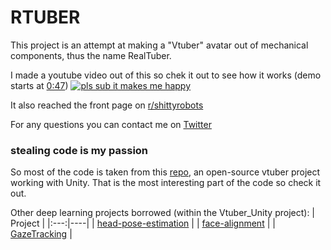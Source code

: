 # RTUBER

This project is an attempt at making a "Vtuber" avatar out of mechanical components, thus the name RealTuber.

I made a youtube video out of this so chek it out to see how it works (demo starts at [0:47](https://youtu.be/ZomPvazL9Mw?t=47))
[![pls sub it makes me happy](https://img.youtube.com/vi/ZomPvazL9Mw/0.jpg)](https://www.youtube.com/watch?v=ZomPvazL9Mw)

It also reached the front page on [r/shittyrobots](https://www.reddit.com/r/shittyrobots/comments/kgu1j9/a_mechanical_virtual_avatar_that_mimics_your_face/?utm_source=share&utm_medium=web2x&context=3)

For any questions you can contact me on [Twitter](https://twitter.com/wendrul)

### stealing code is my passion

So most of the code is taken from this [repo](https://github.com/kwea123/VTuber_Unity), an open-source vtuber project working with Unity. That is the most interesting part of the code so check it out.

Other deep learning projects borrowed (within the Vtuber_Unity project):
| Project |
|:---:|----|
| [head-pose-estimation](https://github.com/yinguobing/head-pose-estimation) |
| [face-alignment](https://github.com/1adrianb/face-alignment) |
| [GazeTracking](https://github.com/antoinelame/GazeTracking) | 
